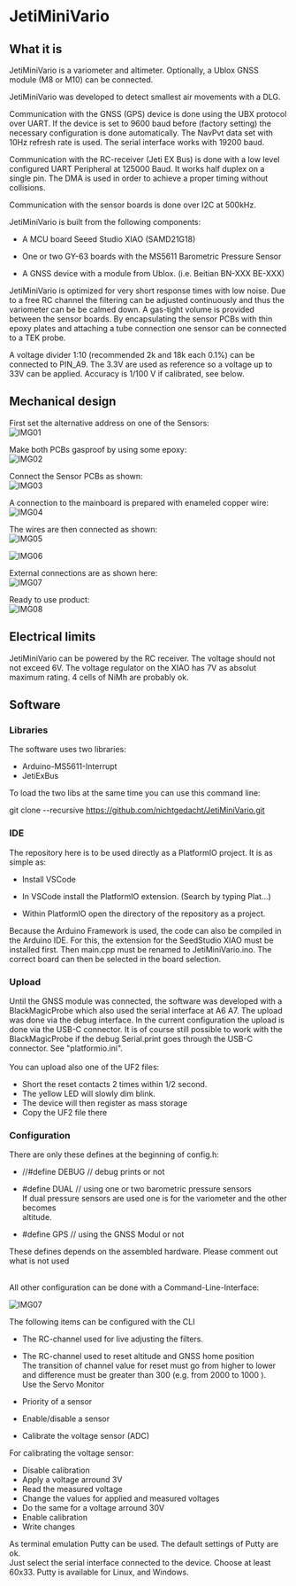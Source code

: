 # JetiMiniVario

## What it is
JetiMiniVario is a variometer and altimeter.
Optionally, a Ublox GNSS module (M8 or M10) can be connected.

JetiMiniVario was developed to detect smallest air movements with a DLG.

Communication with the GNSS (GPS) device is done using the UBX protocol over UART.
If the device is set to 9600 baud before (factory setting) the necessary
configuration is done automatically. The NavPvt data set with 10Hz refresh rate
is used. The serial interface works with 19200 baud.

Communication with the RC-receiver (Jeti EX Bus) is done with a low level 
configured UART Peripheral at 125000 Baud. It works half duplex on a single pin.
The DMA is used in order to achieve a proper timing without collisions.

Communication with the sensor boards is done over I2C at 500kHz. 

JetiMiniVario is built from the following components:

 * A MCU board Seeed Studio XIAO (SAMD21G18)

 * One or two GY-63 boards with the MS5611 Barometric Pressure Sensor

 * A GNSS device with a module from Ublox. (i.e. Beitian BN-XXX BE-XXX) 

JetiMiniVario is optimized for very short response times
with low noise. Due to a free RC channel the filtering can be
adjusted continuously and thus the variometer can be be calmed down.
A gas-tight volume is provided between the sensor boards.
By encapsulating the sensor PCBs with thin epoxy plates and attaching
a tube connection one sensor can be connected to a TEK probe. 

A voltage divider 1:10 (recommended 2k and 18k each 0.1%) can be connected
to PIN_A9. The 3.3V are used as reference so a voltage up to 33V can be
applied. Accuracy is 1/100 V if calibrated, see below. 

## Mechanical design

First set the alternative address on one of the Sensors:  
![IMG01](doc/IMG01.png)  

Make both PCBs gasproof by using some epoxy:  
![IMG02](doc/IMG02.png)  

Connect the Sensor PCBs as shown:  
![IMG03](doc/IMG03.png)  

A connection to the mainboard is prepared with enameled copper wire:  
![IMG04](doc/IMG04.png)  

The wires are then connected as shown:  
![IMG05](doc/IMG05.png)  

![IMG06](doc/IMG06.png)  

External connections are as shown here:  
![IMG07](doc/IMG07.png)  

Ready to use product:  
![IMG08](doc/IMG08.png)  

## Electrical limits

JetiMiniVario can be powered by the RC receiver.
The voltage should not not exceed 6V. The voltage regulator
on the XIAO has 7V as absolut maximum rating. 4 cells of NiMh
are probably ok.

## Software

### Libraries

The software uses two libraries:
* Arduino-MS5611-Interrupt
* JetiExBus

To load the two libs at the same time you can use this command line:

git clone --recursive https://github.com/nichtgedacht/JetiMiniVario.git 
 
### IDE 
 
The repository here is to be used directly as a PlatformIO project.
It is as simple as:

* Install VSCode

* In VSCode install the PlatformIO extension. (Search by typing Plat...)

* Within PlatformIO open the directory of the repository as a project.
 
Because the Arduino Framework is used, the code can also be compiled in the Arduino IDE. 
For this, the extension for the SeedStudio XIAO must be installed first.
Then main.cpp must be renamed to JetiMiniVario.ino.
The correct board can then be selected in the board selection.

### Upload

Until the GNSS module was connected, the software was developed with a BlackMagicProbe
which also used the serial interface at A6 A7. 
The upload was done via the debug interface. In the current configuration
the upload is done via the USB-C connector.
It is of course still possible to work with the BlackMagicProbe if the
debug Serial.print goes through the USB-C connector. See "platformio.ini".
<BR>
<BR>
You can upload also one of the UF2 files:
* Short the reset contacts 2 times within 1/2 second.
* The yellow LED will slowly dim blink.
* The device will then register as mass storage
* Copy the UF2 file there

### Configuration

There are only these defines at the beginning of config.h:
* //#define DEBUG // debug prints or not

* #define DUAL // using one or two barometric pressure sensors  
    If dual pressure sensors are used one is for the variometer and the other becomes  
    altitude.

* #define GPS  // using the GNSS Modul or not
 
These defines depends on the assembled hardware. Please comment out what is not used
<br>
<br>

All other configuration can be done with a Command-Line-Interface:  

![IMG07](doc/IMG09.png)

The following items can be configured with the CLI

* The RC-channel used for live adjusting the filters. 

* The RC-channel used to reset altitude and GNSS home position<br>
  The transition of channel value for reset must go from higher to lower<br>
  and difference must be greater than 300 (e.g. from 2000 to 1000 ).<br>
  Use the Servo Monitor 

* Priority of a sensor  

* Enable/disable a sensor  

* Calibrate the voltage sensor (ADC)  

For calibrating the voltage sensor:
* Disable calibration
* Apply a voltage arround 3V
* Read the measured voltage
* Change the values for applied and measured voltages
* Do the same for a voltage arround 30V
* Enable calibration
* Write changes

As terminal emulation Putty can be used. The default settings of Putty are ok.  
Just select the serial interface connected to the device. Choose at least 60x33.
Putty is available for Linux, and Windows.
